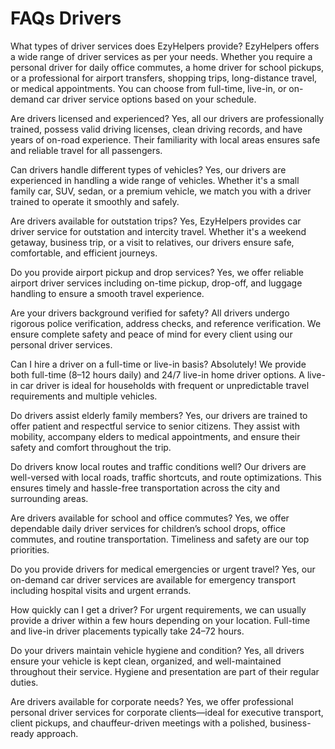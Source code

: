 # FAQs Drivers

What types of driver services does EzyHelpers provide?
EzyHelpers offers a wide range of driver services as per your needs. Whether you require a personal driver for daily office commutes, a home driver for school pickups, or a professional for airport transfers, shopping trips, long-distance travel, or medical appointments. You can choose from full-time, live-in, or on-demand car driver service options based on your schedule.

Are drivers licensed and experienced?
Yes, all our drivers are professionally trained, possess valid driving licenses, clean driving records, and have years of on-road experience. Their familiarity with local areas ensures safe and reliable travel for all passengers.

Can drivers handle different types of vehicles?
Yes, our drivers are experienced in handling a wide range of vehicles. Whether it's a small family car, SUV, sedan, or a premium vehicle, we match you with a driver trained to operate it smoothly and safely.

Are drivers available for outstation trips?
Yes, EzyHelpers provides car driver service for outstation and intercity travel. Whether it's a weekend getaway, business trip, or a visit to relatives, our drivers ensure safe, comfortable, and efficient journeys.

Do you provide airport pickup and drop services?
Yes, we offer reliable airport driver services including on-time pickup, drop-off, and luggage handling to ensure a smooth travel experience.

Are your drivers background verified for safety?
All drivers undergo rigorous police verification, address checks, and reference verification. We ensure complete safety and peace of mind for every client using our personal driver services.

Can I hire a driver on a full-time or live-in basis?
Absolutely! We provide both full-time (8–12 hours daily) and 24/7 live-in home driver options. A live-in car driver is ideal for households with frequent or unpredictable travel requirements and multiple vehicles.

Do drivers assist elderly family members?
Yes, our drivers are trained to offer patient and respectful service to senior citizens. They assist with mobility, accompany elders to medical appointments, and ensure their safety and comfort throughout the trip.

Do drivers know local routes and traffic conditions well?
Our drivers are well-versed with local roads, traffic shortcuts, and route optimizations. This ensures timely and hassle-free transportation across the city and surrounding areas.

Are drivers available for school and office commutes?
Yes, we offer dependable daily driver services for children’s school drops, office commutes, and routine transportation. Timeliness and safety are our top priorities.

Do you provide drivers for medical emergencies or urgent travel?
Yes, our on-demand car driver services are available for emergency transport including hospital visits and urgent errands.

How quickly can I get a driver?
For urgent requirements, we can usually provide a driver within a few hours depending on your location. Full-time and live-in driver placements typically take 24–72 hours.

Do your drivers maintain vehicle hygiene and condition?
Yes, all drivers ensure your vehicle is kept clean, organized, and well-maintained throughout their service. Hygiene and presentation are part of their regular duties.

Are drivers available for corporate needs?
Yes, we offer professional personal driver services for corporate clients—ideal for executive transport, client pickups, and chauffeur-driven meetings with a polished, business-ready approach.

